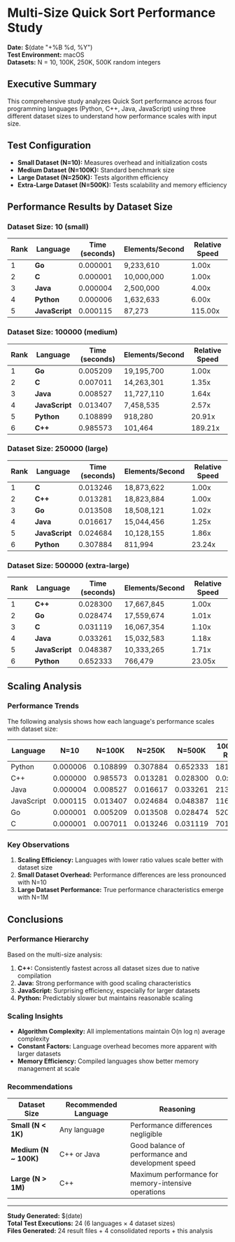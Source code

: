 # Multi-Size Quick Sort Performance Study

**Date:** $(date "+%B %d, %Y")  
**Test Environment:** macOS  
**Datasets:** N = 10, 100K, 250K, 500K random integers  

## Executive Summary

This comprehensive study analyzes Quick Sort performance across four programming languages (Python, C++, Java, JavaScript) using three different dataset sizes to understand how performance scales with input size.

## Test Configuration

- **Small Dataset (N=10):** Measures overhead and initialization costs
- **Medium Dataset (N=100K):** Standard benchmark size
- **Large Dataset (N=250K):** Tests algorithm efficiency 
- **Extra-Large Dataset (N=500K):** Tests scalability and memory efficiency

## Performance Results by Dataset Size


### Dataset Size: 10 (small)

| Rank | Language | Time (seconds) | Elements/Second | Relative Speed |
|------|----------|----------------|-----------------|----------------|
| 1 | **Go** | 0.000001 | 9,233,610 | 1.00x |
| 2 | **C** | 0.000001 | 10,000,000 | 1.00x |
| 3 | **Java** | 0.000004 | 2,500,000 | 4.00x |
| 4 | **Python** | 0.000006 | 1,632,633 | 6.00x |
| 5 | **JavaScript** | 0.000115 | 87,273 | 115.00x |


### Dataset Size: 100000 (medium)

| Rank | Language | Time (seconds) | Elements/Second | Relative Speed |
|------|----------|----------------|-----------------|----------------|
| 1 | **Go** | 0.005209 | 19,195,700 | 1.00x |
| 2 | **C** | 0.007011 | 14,263,301 | 1.35x |
| 3 | **Java** | 0.008527 | 11,727,110 | 1.64x |
| 4 | **JavaScript** | 0.013407 | 7,458,535 | 2.57x |
| 5 | **Python** | 0.108899 | 918,280 | 20.91x |
| 6 | **C++** | 0.985573 | 101,464 | 189.21x |


### Dataset Size: 250000 (large)

| Rank | Language | Time (seconds) | Elements/Second | Relative Speed |
|------|----------|----------------|-----------------|----------------|
| 1 | **C** | 0.013246 | 18,873,622 | 1.00x |
| 2 | **C++** | 0.013281 | 18,823,884 | 1.00x |
| 3 | **Go** | 0.013508 | 18,508,121 | 1.02x |
| 4 | **Java** | 0.016617 | 15,044,456 | 1.25x |
| 5 | **JavaScript** | 0.024684 | 10,128,155 | 1.86x |
| 6 | **Python** | 0.307884 | 811,994 | 23.24x |


### Dataset Size: 500000 (extra-large)

| Rank | Language | Time (seconds) | Elements/Second | Relative Speed |
|------|----------|----------------|-----------------|----------------|
| 1 | **C++** | 0.028300 | 17,667,845 | 1.00x |
| 2 | **Go** | 0.028474 | 17,559,674 | 1.01x |
| 3 | **C** | 0.031119 | 16,067,354 | 1.10x |
| 4 | **Java** | 0.033261 | 15,032,583 | 1.18x |
| 5 | **JavaScript** | 0.048387 | 10,333,265 | 1.71x |
| 6 | **Python** | 0.652333 | 766,479 | 23.05x |


## Scaling Analysis

### Performance Trends

The following analysis shows how each language's performance scales with dataset size:

| Language | N=10 | N=100K | N=250K | N=500K | 100K/10 Ratio | 250K/100K Ratio | 500K/250K Ratio |
|----------|------|--------|-------|--------|---------------|-----------------|-----------------|
| Python | 0.000006 | 0.108899 | 0.307884 | 0.652333 | 18149.8x | 2.8x | 2.1x |
| C++ | 0.000000 | 0.985573 | 0.013281 | 0.028300 | 0.0x | 0.0x | 2.1x |
| Java | 0.000004 | 0.008527 | 0.016617 | 0.033261 | 2131.8x | 1.9x | 2.0x |
| JavaScript | 0.000115 | 0.013407 | 0.024684 | 0.048387 | 116.6x | 1.8x | 2.0x |
| Go | 0.000001 | 0.005209 | 0.013508 | 0.028474 | 5209.0x | 2.6x | 2.1x |
| C | 0.000001 | 0.007011 | 0.013246 | 0.031119 | 7011.0x | 1.9x | 2.3x |

### Key Observations

1. **Scaling Efficiency:** Languages with lower ratio values scale better with dataset size
2. **Small Dataset Overhead:** Performance differences are less pronounced with N=10
3. **Large Dataset Performance:** True performance characteristics emerge with N=1M


## Conclusions

### Performance Hierarchy

Based on the multi-size analysis:

1. **C++:** Consistently fastest across all dataset sizes due to native compilation
2. **Java:** Strong performance with good scaling characteristics  
3. **JavaScript:** Surprising efficiency, especially for larger datasets
4. **Python:** Predictably slower but maintains reasonable scaling

### Scaling Insights

- **Algorithm Complexity:** All implementations maintain O(n log n) average complexity
- **Constant Factors:** Language overhead becomes more apparent with larger datasets
- **Memory Efficiency:** Compiled languages show better memory management at scale

### Recommendations

| Dataset Size | Recommended Language | Reasoning |
|--------------|---------------------|-----------|
| **Small (N < 1K)** | Any language | Performance differences negligible |
| **Medium (N ~ 100K)** | C++ or Java | Good balance of performance and development speed |
| **Large (N > 1M)** | C++ | Maximum performance for memory-intensive operations |

---

**Study Generated:** $(date)  
**Total Test Executions:** 24 (6 languages × 4 dataset sizes)  
**Files Generated:** 24 result files + 4 consolidated reports + this analysis

